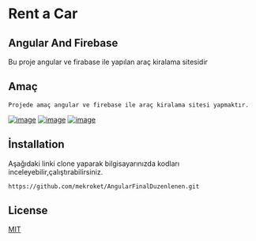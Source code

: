 # Rent a Car
## Angular And Firebase
Bu proje angular ve firabase ile yapılan araç kiralama sitesidir

## Amaç
```
Projede amaç angular ve firebase ile araç kiralama sitesi yapmaktır.
```
[![image](https://www.linkpicture.com/q/Ekran-goruntusu-2022-01-07-125704.png)](https://www.linkpicture.com/view.php?img=LPic61d9ac9d8fac51349139533)
[![image](https://www.linkpicture.com/q/Ekran-goruntusu-2022-01-07-125849.png)](https://www.linkpicture.com/view.php?img=LPic61d9ace5c94f71026354222)
[![image](https://www.linkpicture.com/q/Ekran-goruntusu-2022-01-07-125923_1.png)](https://www.linkpicture.com/view.php?img=LPic61d9ad5c305c21331580349)
## İnstallation
Aşağıdaki linki clone yaparak bilgisayarınızda kodları inceleyebilir,çalıştırabilirsiniz.
```
https://github.com/mekroket/AngularFinalDuzenlenen.git
```


## License

[MIT](https://choosealicense.com/licenses/mit/)


